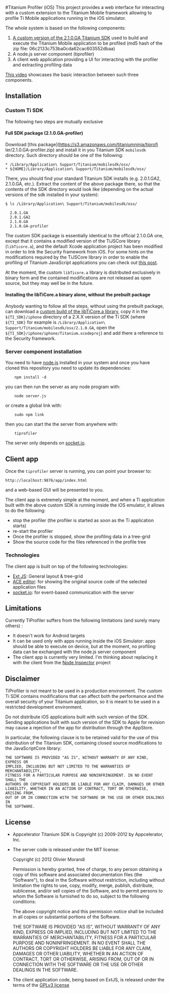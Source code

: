 #Titanium Profiler (iOS)
This project provides a web interface for interacting with a custom extension to the Titanium Mobile framework allowing to profile Ti Mobile applications running in the iOS simulator.

The whole system is based on the following components:

1. [A custom version of the 2.1.0.GA Titanium SDK](https://s3.amazonaws.com/titaniumninja/tiprofiler/2.1.0.GA-profiler.zip) used to build and execute the Titanium Mobile application to be profiled (md5 hash of the zip file: 06c2133c753ba0cda62cac603552dbaa)
2. A node.js server component (tiprofiler)
3. A client web application providing a UI for interacting with the profiler and extracting profiling data

[This video](http://vimeo.com/46148981) showcases the basic interaction between such three components.

## Installation

### Custom Ti SDK 

The following two steps are mutually exclusive

#### Full SDK package (2.1.0.GA-profiler)

Download [this package](https://s3.amazonaws.com/titaniumninja/tiprofi	ler/2.1.0.GA-profiler.zip) and install it in you Titanium SDK `mobilesdk` directory. Such directory should be one of the following:

	* /Library/Application\ Support/Titanium/mobilesdk/osx/
	* ${HOME}/Library/Application\ Support/Titanium/mobilesdk/osx/

There, you should find your standard Titanium SDK installs (e.g. 2.0.1.GA2, 2.1.0.GA, etc.). Extract the content of the above package there, so that the contents of the SDK directory would look like (depending on the actual versions of the sdk installed in your system):

	$ ls /Library/Application\ Support/Titanium/mobilesdk/osx/
	
	  2.0.1.GA
	  2.0.1.GA2
	  2.1.0.GA
	  2.1.0.GA-profiler
	 
The custom SDK package is essentially identical to the official 2.1.0.GA one, except that it contains a modified version of the TiJSCore library (`libTicore.a`), and the default Xcode application project has been modified in order to link the Security framework from iOS. For some hints on the modifications required by the TiJSCore library in order to enable the profiling of Titanium JavaScript applications you can check out [this post](http://titaniumninja.com/profiling-ti-mobile-apps-is-it-possible/).

At the moment, the custom `libTicore.a` library is distributed exclusively in binary form and the contained modifications are not released as open source, but they may well be in the future.

#### Installing the libTiCore.a binary alone, without the prebuilt package
Anybody wanting to follow all the steps, without using the prebuilt package, can download a [custom build of the libTiCore.a library](https://s3.amazonaws.com/titaniumninja/tiprofiler/libTiCore.a.zip), copy it in the `${TI_SDK}/iphone` directory of a 2.X.X version of the Ti SDK (where `${TI_SDK}` for example is `/Library/Application\ Support/Titanium/mobilesdk/osx/2.1.0.GA`, open the `${TI_SDK}/iphone/iphone/Titanium.xcodeproj`) and add there a reference to the Security framework.

### Server component installation
You need to have [node.js](http://nodejs.org/) installed in your system and once you have cloned this repository you need to update its dependencies:

		npm install -d
	
you can then run the server as any node program with:

		node server.js

or create a global link with:
	
		sudo npm link
	
then you can start the the server from anywhere with:
	
		tiprofiler

The server only depends on [socket.io](http://socket.io/).

## Client app
Once the `tiprofiler` server is running, you can point your browser to:

	http://localhost:9876/app/index.html
	
and a web-based GUI will be presented to you.

The client app is extremely simple at the moment, and when a Ti application built with the above custom SDK is running inside the iOS emulator, it allows to do the following:

* stop the profiler (the profiler is started as soon as the Ti application starts)
* re-start the profiler
* Once the profiler is stopped, show the profiling data in a tree-grid
* Show the source code for the files referenced in the profile tree

### Technologies

The client app is built on top of the following technologies:

* [Ext JS](http://www.sencha.com/products/extjs/): General layout & tree-grid
* [ACE editor](http://ace.ajax.org/): for showing the original source code of the selected application files
* [socket.io](http://socket.io/): for event-based communication with the server

## Limitations
Currently TiProfiler suffers from the following limitations (and surely many others) :

* It doesn't work for Android targets
* It can be used only with apps running inside the iOS Simulator:  apps should be able to execute on device, but at the moment, no profiling data can be exchanged with the node.js server component
* The client app is currently very limited. I'm thinking about replacing it with the client from the [Node Inspector](https://github.com/dannycoates/node-inspector/) project
 

## Disclaimer 
TiProfiler is not meant to be used in a production environment. The custom Ti SDK contains modifications that can affect both the performance and the overall security of your Titanium application, so it is meant to be used in a restricted development environment. 

Do not distribute iOS applications built with such version of the SDK. Sending applications built with such version of the SDK to Apple for revision may cause a rejection of the app for distribution through the AppStore. 

In particular, the following clause is to be retained valid for the use of this distribution of the Titanium SDK, containing closed source modifications to the JavaScriptCore library:

	THE SOFTWARE IS PROVIDED "AS IS", WITHOUT WARRANTY OF ANY KIND, EXPRESS OR
	IMPLIED, INCLUDING BUT NOT LIMITED TO THE WARRANTIES OF MERCHANTABILITY,
	FITNESS FOR A PARTICULAR PURPOSE AND NONINFRINGEMENT. IN NO EVENT SHALL THE
	AUTHORS OR COPYRIGHT HOLDERS BE LIABLE FOR ANY CLAIM, DAMAGES OR OTHER
	LIABILITY, WHETHER IN AN ACTION OF CONTRACT, TORT OR OTHERWISE, ARISING FROM,
	OUT OF OR IN CONNECTION WITH THE SOFTWARE OR THE USE OR OTHER DEALINGS IN
	THE SOFTWARE.   

## License
* Appcelerator Titanium SDK is Copyright (c) 2009-2012 by Appcelerator, Inc.

* The server code is released under the MIT license:

	Copyright (c) 2012 Olivier Morandi
	
	Permission is hereby granted, free of charge, to any person obtaining a copy
	of this software and associated documentation files (the "Software"), to deal
	in the Software without restriction, including without limitation the rights
	to use, copy, modify, merge, publish, distribute, sublicense, and/or sell
	copies of the Software, and to permit persons to whom the Software is
	furnished to do so, subject to the following conditions:
	
	The above copyright notice and this permission notice shall be included in
	all copies or substantial portions of the Software.
	
	THE SOFTWARE IS PROVIDED "AS IS", WITHOUT WARRANTY OF ANY KIND, EXPRESS OR
	IMPLIED, INCLUDING BUT NOT LIMITED TO THE WARRANTIES OF MERCHANTABILITY,
	FITNESS FOR A PARTICULAR PURPOSE AND NONINFRINGEMENT. IN NO EVENT SHALL THE
	AUTHORS OR COPYRIGHT HOLDERS BE LIABLE FOR ANY CLAIM, DAMAGES OR OTHER
	LIABILITY, WHETHER IN AN ACTION OF CONTRACT, TORT OR OTHERWISE, ARISING FROM,
	OUT OF OR IN CONNECTION WITH THE SOFTWARE OR THE USE OR OTHER DEALINGS IN
	THE SOFTWARE.   

* The client application code, being based on ExtJS, is released under the terms of the [GPLv3 license](http://www.gnu.org/copyleft/gpl.html)	
	
	

